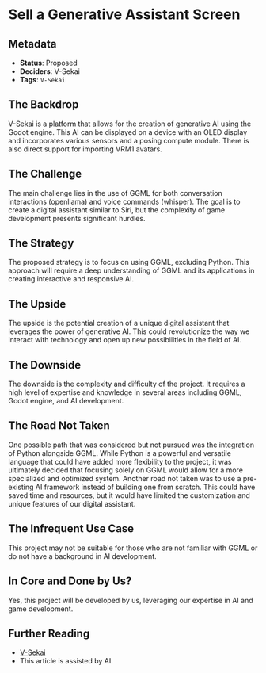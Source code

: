 # Sell a Generative Assistant Screen

## Metadata

- **Status**: Proposed
- **Deciders**: V-Sekai
- **Tags**: `V-Sekai`

## The Backdrop

V-Sekai is a platform that allows for the creation of generative AI using the Godot engine. This AI can be displayed on a device with an OLED display and incorporates various sensors and a posing compute module. There is also direct support for importing VRM1 avatars.

## The Challenge

The main challenge lies in the use of GGML for both conversation interactions (openllama) and voice commands (whisper). The goal is to create a digital assistant similar to Siri, but the complexity of game development presents significant hurdles.

## The Strategy

The proposed strategy is to focus on using GGML, excluding Python. This approach will require a deep understanding of GGML and its applications in creating interactive and responsive AI.

## The Upside

The upside is the potential creation of a unique digital assistant that leverages the power of generative AI. This could revolutionize the way we interact with technology and open up new possibilities in the field of AI.

## The Downside

The downside is the complexity and difficulty of the project. It requires a high level of expertise and knowledge in several areas including GGML, Godot engine, and AI development.

## The Road Not Taken

One possible path that was considered but not pursued was the integration of Python alongside GGML. While Python is a powerful and versatile language that could have added more flexibility to the project, it was ultimately decided that focusing solely on GGML would allow for a more specialized and optimized system. Another road not taken was to use a pre-existing AI framework instead of building one from scratch. This could have saved time and resources, but it would have limited the customization and unique features of our digital assistant.

## The Infrequent Use Case

This project may not be suitable for those who are not familiar with GGML or do not have a background in AI development.

## In Core and Done by Us?

Yes, this project will be developed by us, leveraging our expertise in AI and game development.

## Further Reading

- [V-Sekai](https://v-sekai.org/)
- This article is assisted by AI.
